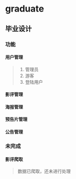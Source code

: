 # graduate
## 毕业设计
### 功能 
#### 用户管理
> 1. 管理员
> 2. 游客
> 3. 登陆用户
#### 影评管理
#### 海报管理
#### 预告片管理
#### 公告管理
### 未完成
#### 影评爬取
> 数据已爬取，还未进行处理
